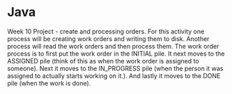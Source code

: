 # Java
Week 10 Project - create and processing orders.
For this activity one process will be creating work orders and writing them to disk. Another process will read the work orders and then process them. The work order process is to first put the work order in the INITIAL pile. It next moves to the ASSIGNED pile (think of this as when the work order is assigned to someone). Next it moves to the IN_PROGRESS pile (when the person it was assigned to actually starts working on it.). And lastly it moves to the DONE pile (when the work is done).
